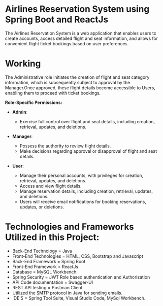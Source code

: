 # Airlines Reservation System using Spring Boot and ReactJs
The Airlines Reservation System is a web application that enables users to create accounts, access detailed flight and seat information, and allows for convenient flight ticket bookings based on user preferences.
# Working
The Administrative role initiates the creation of flight and seat category information, which is subsequently subject to approval by the Manager.Once approved, these flight details become accessible to Users, enabling them to proceed with ticket bookings.

**Role-Specific Permissions:**

- **Admin**:
  - Exercise full control over flight and seat details, including creation, retrieval, updates, and deletions.

- **Manager**:
  - Possess the authority to review flight details.
  - Make decisions regarding approval or disapproval of flight and seat details.

- **User**:
  - Manage their personal accounts, with privileges for creation, retrieval, updates, and deletions.
  - Access and view flight details.
  - Manage reservation details, including creation, retrieval, updates, and deletions.
  - Users will receive email notifications for booking reservations, updates, or deletions.

# Technologies and Frameworks Utilized in this Project:
* Back-End Technology = Java
* Front-End Technologies = HTML, CSS, Bootstrap and Javascript
* Back-End Framework = Spring Boot
* Front-End Framework = ReactJs
* Database = MySQL Workbench
* Spring Security = JWT Role based authentication and Authorization
* API Code documentation = Swagger-UI
* REST API testing = Postman Client
* Utilized the SMTP protocol in Java for sending emails.
* IDE'S = Spring Tool Suite, Visual Studio Code, MySql Workbench.

